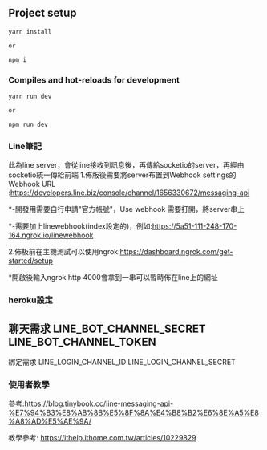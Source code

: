 ## Project setup
```
yarn install

or

npm i
```

### Compiles and hot-reloads for development
```
yarn run dev

or

npm run dev
```

### Line筆記
此為line server，會從line接收到訊息後，再傳給socketio的server，再經由socketio統一傳給前端
1.佈版後需要將server布置到Webhook settings的Webhook URL :https://developers.line.biz/console/channel/1656330672/messaging-api

*-開發用需要自行申請"官方帳號"，Use webhook 需要打開，將server串上

*-需要加上linewebhook(index設定的)，例如:https://5a51-111-248-170-164.ngrok.io/linewebhook

2.佈板前在主機測試可以使用ngrok:https://dashboard.ngrok.com/get-started/setup

*開啟後輸入ngrok http 4000會拿到一串可以暫時佈在line上的網址

### heroku設定
聊天需求
LINE_BOT_CHANNEL_SECRET
LINE_BOT_CHANNEL_TOKEN
-------------------------
綁定需求
LINE_LOGIN_CHANNEL_ID
LINE_LOGIN_CHANNEL_SECRET
### 使用者教學
參考:https://blog.tinybook.cc/line-messaging-api-%E7%94%B3%E8%AB%8B%E5%8F%8A%E4%B8%B2%E6%8E%A5%E8%A8%AD%E5%AE%9A/



教學參考:
https://ithelp.ithome.com.tw/articles/10229829